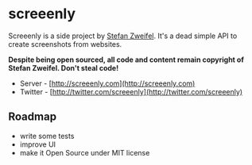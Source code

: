 # screeenly

Screeenly is a side project by [Stefan Zweifel](http://stefanzweifel.io). It's a dead simple API to create screenshots from websites.

**Despite being open sourced, all code and content remain copyright of Stefan Zweifel. Don't steal code!**

-  Server - [http://screeenly.com](http://screeenly.com)
- Twitter - [http://twitter.com/screeenly](http://twitter.com/screeenly)

## Roadmap

- write some tests
- improve UI
- make it Open Source under MIT license